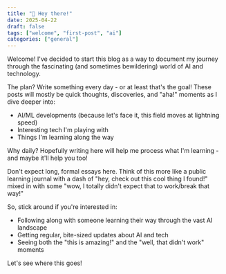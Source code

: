 ```yaml
---
title: "👋 Hey there!"
date: 2025-04-22
draft: false
tags: ["welcome", "first-post", "ai"]
categories: ["general"]
---
```


Welcome! I've decided to start this blog as a way to document my journey through the fascinating (and sometimes bewildering) world of AI and technology.

The plan? Write something every day - or at least that's the goal! These posts will mostly be quick thoughts, discoveries, and "aha!" moments as I dive deeper into:

- AI/ML developments (because let's face it, this field moves at lightning speed)
- Interesting tech I'm playing with
- Things I'm learning along the way

Why daily? Hopefully writing here will help me process what I'm learning - and maybe it'll help you too!

Don't expect long, formal essays here. Think of this more like a public learning journal with a dash of "hey, check out this cool thing I found!" mixed in with some "wow, I totally didn't expect that to work/break that way!"

So, stick around if you're interested in:
- Following along with someone learning their way through the vast AI landscape
- Getting regular, bite-sized updates about AI and tech
- Seeing both the "this is amazing!" and the "well, that didn't work" moments

Let's see where this goes!
